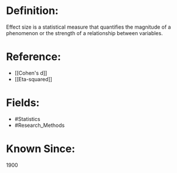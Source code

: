 

# Definition:
Effect size is a statistical measure that quantifies the magnitude of a phenomenon or the strength of a relationship between variables.

# Reference:
- [[Cohen's d]]
- [[Eta-squared]]

# Fields: 
- #Statistics
- #Research_Methods

# Known Since:
1900

